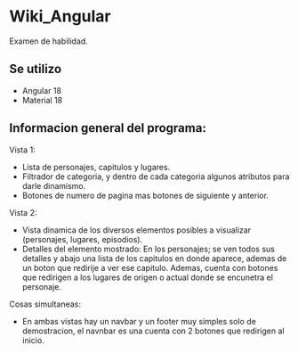 # Wiki_Angular
Examen de habilidad.


## Se utilizo
- Angular 18
- Material 18

## Informacion general del programa:

Vista 1:
- Lista de personajes, capitulos y lugares.
- Filtrador de categoria, y dentro de cada categoria algunos atributos para darle dinamismo.
- Botones de numero de pagina mas botones de siguiente y anterior.


Vista 2:
- Vista dinamica de los diversos elementos posibles a visualizar (personajes, lugares, episodios).
- Detalles del elemento mostrado: 
En los personajes; se ven todos sus detalles y abajo una lista de los capitulos en donde aparece, ademas de un boton que redirije a ver ese capitulo. Ademas, cuenta con botones que redirigen a los lugares de origen o actual donde se encunetra el personaje.


Cosas simultaneas:
- En ambas vistas hay un navbar y un footer muy simples solo de demostracion, el navnbar es una cuenta con 2 botones que redirigen al inicio.
